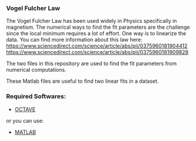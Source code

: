 ### Vogel Fulcher Law
The Vogel Fulcher Law has been used widely in Physics specifically in magnetism. The numerical ways to find the fit parameters are the challenge since the local minimum requires a lot of effort. One way is to linearize the data. You can find more information about this law here: 
https://www.sciencedirect.com/science/article/abs/pii/0375960181904412
https://www.sciencedirect.com/science/article/abs/pii/0375960181909828

The two files in this repository are used to find the fit parameters from numerical computations. 

These Matlab files are useful to find two linear fits in a dataset.

### Required Softwares:
* [OCTAVE](https://www.gnu.org/software/octave/index)

or you can use:

* [MATLAB](https://www.mathworks.com/products/matlab.html)
